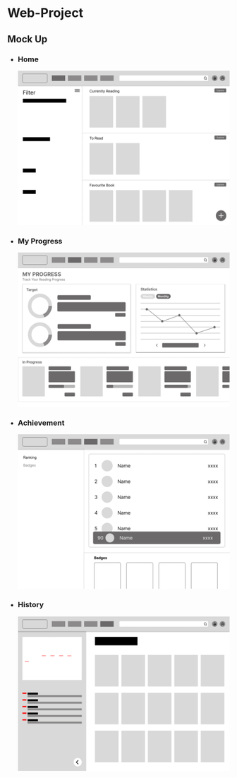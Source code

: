 # Web-Project

<h2>Mock Up</h2>
<ul>
  <li>
    <h3>Home</h3>
    <img src="/Mockup/Home.jpg" alt="Home Page"  width="500" height="350">
  </li>
   <li>
    <h3>My Progress</h3>
     <img src="/Mockup/My Progress.jpg" alt="Progress Page"  width="500" height="350">
  </li>
   <li>
    <h3>Achievement</h3>
     <img src="/Mockup/Gamifikasi (ranking).jpg" alt="Achievement Page"  width="500" height="350">
  </li>
  <li>
    <h3>History</h3>
    <img src="/Mockup/History.jpg" alt="Achievement Page"  width="500" height="350">
  </li>
</ul>
